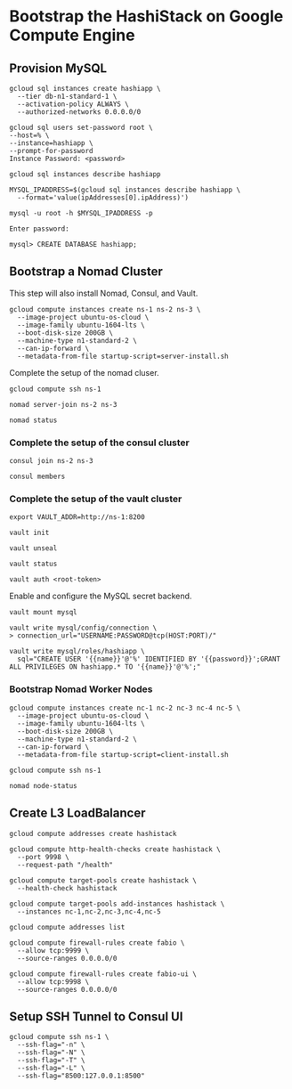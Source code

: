# Bootstrap the HashiStack on Google Compute Engine

## Provision MySQL

```
gcloud sql instances create hashiapp \
  --tier db-n1-standard-1 \
  --activation-policy ALWAYS \
  --authorized-networks 0.0.0.0/0
```

```
gcloud sql users set-password root \
--host=% \
--instance=hashiapp \
--prompt-for-password
Instance Password: <password>
```

```
gcloud sql instances describe hashiapp
```
```
MYSQL_IPADDRESS=$(gcloud sql instances describe hashiapp \
  --format='value(ipAddresses[0].ipAddress)')
```

```
mysql -u root -h $MYSQL_IPADDRESS -p
```
```
Enter password: 
```

```
mysql> CREATE DATABASE hashiapp;
```

## Bootstrap a Nomad Cluster

This step will also install Nomad, Consul, and Vault.

```
gcloud compute instances create ns-1 ns-2 ns-3 \
  --image-project ubuntu-os-cloud \
  --image-family ubuntu-1604-lts \
  --boot-disk-size 200GB \
  --machine-type n1-standard-2 \
  --can-ip-forward \
  --metadata-from-file startup-script=server-install.sh
```

Complete the setup of the nomad cluser.

```
gcloud compute ssh ns-1
```

```
nomad server-join ns-2 ns-3
```

```
nomad status
```

### Complete the setup of the consul cluster

```
consul join ns-2 ns-3
```

```
consul members
```

### Complete the setup of the vault cluster

```
export VAULT_ADDR=http://ns-1:8200
```

```
vault init
```
```
vault unseal
```
```
vault status
```
```
vault auth <root-token>
```

Enable and configure the MySQL secret backend.

```
vault mount mysql
```

```
vault write mysql/config/connection \
> connection_url="USERNAME:PASSWORD@tcp(HOST:PORT)/"
```

```
vault write mysql/roles/hashiapp \
  sql="CREATE USER '{{name}}'@'%' IDENTIFIED BY '{{password}}';GRANT ALL PRIVILEGES ON hashiapp.* TO '{{name}}'@'%';"
```

### Bootstrap Nomad Worker Nodes

```
gcloud compute instances create nc-1 nc-2 nc-3 nc-4 nc-5 \
  --image-project ubuntu-os-cloud \
  --image-family ubuntu-1604-lts \
  --boot-disk-size 200GB \
  --machine-type n1-standard-2 \
  --can-ip-forward \
  --metadata-from-file startup-script=client-install.sh
```

```
gcloud compute ssh ns-1
```

```
nomad node-status
```

## Create L3 LoadBalancer

```
gcloud compute addresses create hashistack
```

```
gcloud compute http-health-checks create hashistack \
  --port 9998 \
  --request-path "/health"
```

```
gcloud compute target-pools create hashistack \
  --health-check hashistack
```

```
gcloud compute target-pools add-instances hashistack \
  --instances nc-1,nc-2,nc-3,nc-4,nc-5
```

```
gcloud compute addresses list
```

```
gcloud compute firewall-rules create fabio \
  --allow tcp:9999 \
  --source-ranges 0.0.0.0/0
```

```
gcloud compute firewall-rules create fabio-ui \
  --allow tcp:9998 \
  --source-ranges 0.0.0.0/0
```

## Setup SSH Tunnel to Consul UI

```
gcloud compute ssh ns-1 \
  --ssh-flag="-n" \
  --ssh-flag="-N" \
  --ssh-flag="-T" \
  --ssh-flag="-L" \
  --ssh-flag="8500:127.0.0.1:8500"
```
